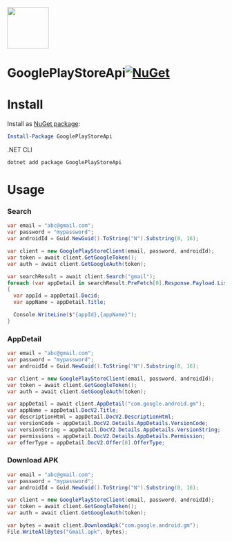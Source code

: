 <img src="https://i.imgur.com/I6Fcgir.png" width="96" height="96">

# GooglePlayStoreApi[![NuGet](https://img.shields.io/nuget/v/GooglePlayStoreApi.svg?style=flat-square)](https://www.nuget.org/packages/GooglePlayStoreApi)

# Install
Install as [NuGet package](https://www.nuget.org/packages/GooglePlayStoreApi/):

```powershell
Install-Package GooglePlayStoreApi
```

.NET CLI
```shell
dotnet add package GooglePlayStoreApi
```


# Usage
### Search
```cs
var email = "abc@gmail.com";
var password = "mypassword";
var androidId = Guid.NewGuid().ToString("N").Substring(0, 16);

var client = new GooglePlayStoreClient(email, password, androidId);
var token = await client.GetGoogleToken();
var auth = await client.GetGoogleAuth(token);

var searchResult = await client.Search("gmail");
foreach (var appDetail in searchResult.PreFetch[0].Response.Payload.ListResponse.Doc[0].Child.Select(x => x.Child[0]))
{
  var appId = appDetail.Docid;
  var appName = appDetail.Title;

  Console.WriteLine($"{appId},{appName}");
}
```

### AppDetail
```cs
var email = "abc@gmail.com";
var password = "mypassword";
var androidId = Guid.NewGuid().ToString("N").Substring(0, 16);

var client = new GooglePlayStoreClient(email, password, androidId);
var token = await client.GetGoogleToken();
var auth = await client.GetGoogleAuth(token);

var appDetail = await client.AppDetail("com.google.android.gm");
var appName = appDetail.DocV2.Title;
var descriptionHtml = appDetail.DocV2.DescriptionHtml;
var versionCode = appDetail.DocV2.Details.AppDetails.VersionCode;
var versionString = appDetail.DocV2.Details.AppDetails.VersionString;
var permissions = appDetail.DocV2.Details.AppDetails.Permission;
var offerType = appDetail.DocV2.Offer[0].OfferType;
```

### Download APK
```cs
var email = "abc@gmail.com";
var password = "mypassword";
var androidId = Guid.NewGuid().ToString("N").Substring(0, 16);

var client = new GooglePlayStoreClient(email, password, androidId);
var token = await client.GetGoogleToken();
var auth = await client.GetGoogleAuth(token);

var bytes = await client.DownloadApk("com.google.android.gm");
File.WriteAllBytes("Gmail.apk", bytes);
```
